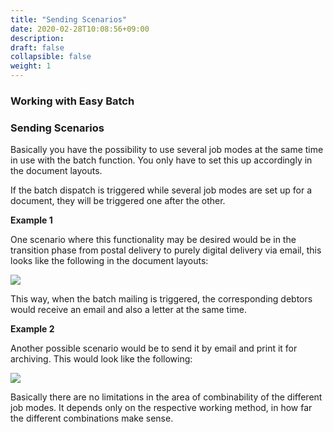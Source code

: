 ```yaml
---
title: "Sending Scenarios"
date: 2020-02-28T10:08:56+09:00
description: 
draft: false
collapsible: false
weight: 1
---
```

### Working with Easy Batch

### Sending Scenarios
Basically you have the possibility to use several job modes at the same time in use with the batch function. You only have to set this up accordingly in the document layouts.

If the batch dispatch is triggered while several job modes are set up for a document, they will be triggered one after the other.

**Example 1**

One scenario where this functionality may be desired would be in the transition phase from postal delivery to purely digital delivery via email, this looks like the following in the document layouts:

![](images/apps/easyscenario1en.PNG)

This way, when the batch mailing is triggered, the corresponding debtors would receive an email and also a letter at the same time.

**Example 2**

Another possible scenario would be to send it by email and print it for archiving. This would look like the following:

![](images/apps/easyscenario2en.PNG)

Basically there are no limitations in the area of combinability of the different job modes. It depends only on the respective working method, in how far the different combinations make sense.

